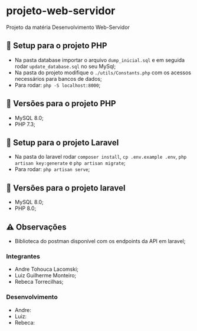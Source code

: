 # projeto-web-servidor

Projeto da matéria Desenvolvimento Web-Servidor

## :wrench: Setup para o projeto PHP

- Na pasta database importar o arquivo `dump_inicial.sql` e em seguida rodar `update_database.sql` no seu MySql;
- Na pasta do projeto modifique o `./utils/Constants.php` com os acessos necessários para bancos de dados;
- Para rodar: `php -S localhost:8000`;

## 🔀 Versões para o projeto PHP

- MySQL 8.0;
- PHP 7.3;

## :wrench: Setup para o projeto Laravel

- Na pasta do laravel rodar `composer install`, `cp .env.example .env`, `php artisan key:generate` e `php artisan migrate`;
- Para rodar: `php artisan serve`;

## 🔀 Versões para o projeto laravel

- MySQL 8.0;
- PHP 8.0;

## ⚠️ Observações

- Biblioteca do postman disponível com os endpoints da API em laravel;

### Integrantes

- Andre Tohouca Lacomski;
- Luiz Guilherme Monteiro;
- Rebeca Torrecilhas;

### Desenvolvimento
 - Andre:
 - Luiz:
 - Rebeca: